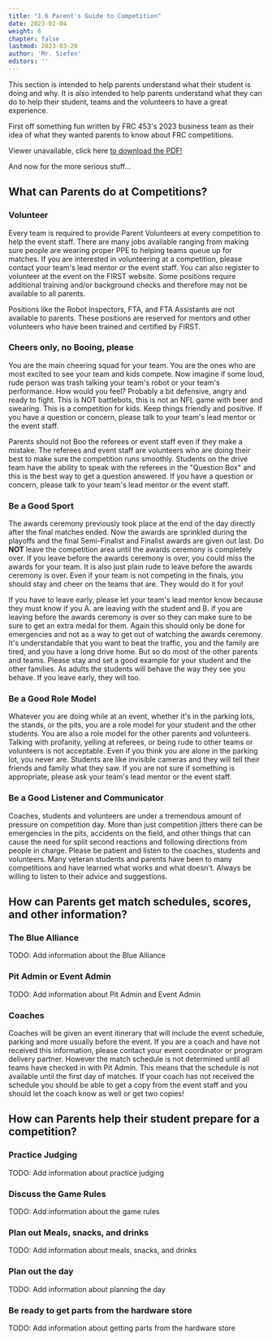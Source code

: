 ```yaml
---
title: "1.6 Parent's Guide to Competition"
date: 2023-02-04
weight: 6
chapter: false
lastmod: 2023-03-20
author: 'Mr. Siefen'
editors: ''
---
```


This section is intended to help parents understand what their student is doing and why. It is also intended to help parents understand what they can do to help their student, teams and the volunteers to have a great experience.

First off something fun written by FRC 453's 2023 business team as their idea of what they wanted parents to know about FRC competitions.

<object data="Parents Guide to FRC Competitions.pdf" type="application/pdf" width="100%" height="700px">
  <p>Viewer unavailable, click here <a href="Parents Guide to FRC Competitions.pdf">to download the PDF!</a></p>
</object>

And now for the more serious stuff...

## What can Parents do at Competitions?

### Volunteer

Every team is required to provide Parent Volunteers at every competition to help the event staff. There are many jobs available ranging from making sure people are wearing proper PPE to helping teams queue up for matches. If you are interested in volunteering at a competition, please contact your team's lead mentor or the event staff. You can also register to volunteer at the event on the FIRST website. Some positions require additional training and/or background checks and therefore may not be available to all parents.

Positions like the Robot Inspectors, FTA, and FTA Assistants are not available to parents. These positions are reserved for mentors and other volunteers who have been trained and certified by FIRST.

### Cheers only, no Booing, please

You are the main cheering squad for your team. You are the ones who are most excited to see your team and kids compete. Now imagine if some loud, rude person was trash talking your team's robot or your team's performance. How would you feel? Probably a bit defensive, angry and ready to fight. This is NOT battlebots, this is not an NFL game with beer and swearing. This is a competition for kids. Keep things friendly and positive. If you have a question or concern, please talk to your team's lead mentor or the event staff.

Parents should not Boo the referees or event staff even if they make a mistake. The referees and event staff are volunteers who are doing their best to make sure the competition runs smoothly. Students on the drive team have the ability to speak with the referees in the "Question Box" and this is the best way to get a question answered. If you have a question or concern, please talk to your team's lead mentor or the event staff.

### Be a Good Sport

The awards ceremony previously took place at the end of the day directly after the final matches ended. Now the awards are sprinkled during the playoffs and the final Semi-Finalist and Finalist awards are given out last. Do **NOT** leave the competition area until the awards ceremony is completely over. If you leave before the awards ceremony is over, you could miss the awards for your team. It is also just plain rude to leave before the awards ceremony is over. Even if your team is not competing in the finals, you should stay and cheer on the teams that are. They would do it for you!

If you have to leave early, please let your team's lead mentor know because they must know if you A. are leaving with the student and B. if you are leaving before the awards ceremony is over so they can make sure to be sure to get an extra medal for them. Again this should only be done for emergencies and not as a way to get out of watching the awards ceremony. It's understandable that you want to beat the traffic, you and the family are tired, and you have a long drive home. But so do most of the other parents and teams. Please stay and set a good example for your student and the other families. As adults the students will behave the way they see you behave. If you leave early, they will too.

### Be a Good Role Model

Whatever you are doing while at an event, whether it's in the parking lots, the stands, or the pits, you are a role model for your student and the other students. You are also a role model for the other parents and volunteers. Talking with profanity, yelling at referees, or being rude to other teams or volunteers is not acceptable. Even if you think you are alone in the parking lot, you never are. Students are like invisible cameras and they will tell their friends and family what they saw. If you are not sure if something is appropriate, please ask your team's lead mentor or the event staff.

### Be a Good Listener and Communicator

Coaches, students and volunteers are under a tremendous amount of pressure on competition day. More than just competition jitters there can be emergencies in the pits, accidents on the field, and other things that can cause the need for split second reactions and following directions from people in charge. Please be patient and listen to the coaches, students and volunteers. Many veteran students and parents have been to many competitions and have learned what works and what doesn't. Always be willing to listen to their advice and suggestions.

## How can Parents get match schedules, scores, and other information?

### The Blue Alliance

TODO: Add information about the Blue Alliance

### Pit Admin or Event Admin

TODO: Add information about Pit Admin and Event Admin

### Coaches

Coaches will be given an event itinerary that will include the event schedule, parking and more usually before the event. If you are a coach and have not received this information, please contact your event coordinator or program delivery partner. However the match schedule is not determined until all teams have checked in with Pit Admin. This means that the schedule is not available until the first day of matches. If your coach has not received the schedule you should be able to get a copy from the event staff and you should let the coach know as well or get two copies!

## How can Parents help their student prepare for a competition?

### Practice Judging

TODO: Add information about practice judging

### Discuss the Game Rules

TODO: Add information about the game rules

### Plan out Meals, snacks, and drinks

TODO: Add information about meals, snacks, and drinks

### Plan out the day

TODO: Add information about planning the day

### Be ready to get parts from the hardware store

TODO: Add information about getting parts from the hardware store